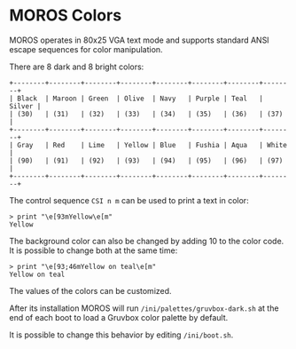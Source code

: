 # MOROS Colors

MOROS operates in 80x25 VGA text mode and supports standard ANSI escape
sequences for color manipulation.

There are 8 dark and 8 bright colors:

    +--------+--------+--------+--------+--------+--------+--------+--------+
    | Black  | Maroon | Green  | Olive  | Navy   | Purple | Teal   | Silver |
    | (30)   | (31)   | (32)   | (33)   | (34)   | (35)   | (36)   | (37)   |
    +--------+--------+--------+--------+--------+--------+--------+--------+
    | Gray   | Red    | Lime   | Yellow | Blue   | Fushia | Aqua   | White  |
    | (90)   | (91)   | (92)   | (93)   | (94)   | (95)   | (96)   | (97)   |
    +--------+--------+--------+--------+--------+--------+--------+--------+

The control sequence `CSI n m` can be used to print a text in color:

    > print "\e[93mYellow\e[m"
    Yellow

The background color can also be changed by adding 10 to the color code. It is
possible to change both at the same time:

    > print "\e[93;46mYellow on teal\e[m"
    Yellow on teal

The values of the colors can be customized.

After its installation MOROS will run `/ini/palettes/gruvbox-dark.sh` at the
end of each boot to load a Gruvbox color palette by default.

It is possible to change this behavior by editing `/ini/boot.sh`.
